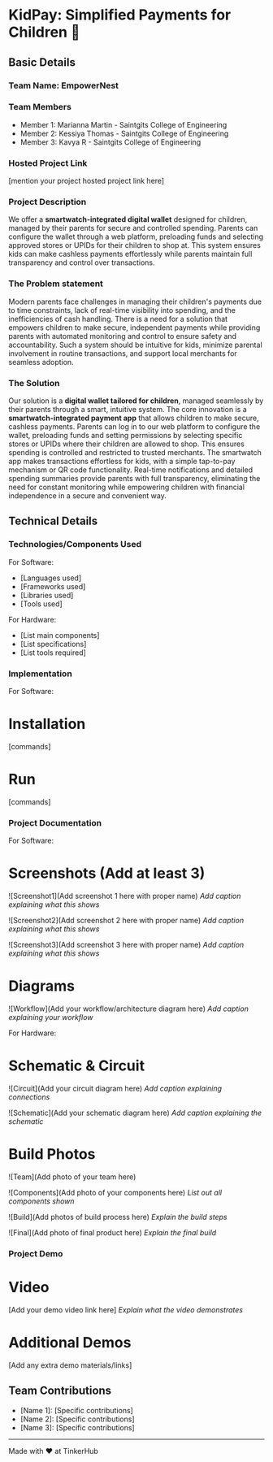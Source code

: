 # KidPay: Simplified Payments for Children 🎯


## Basic Details
### Team Name: EmpowerNest


### Team Members
- Member 1: Marianna Martin - Saintgits College of Engineering
- Member 2: Kessiya Thomas - Saintgits College of Engineering
- Member 3: Kavya R - Saintgits College of Engineering

### Hosted Project Link
[mention your project hosted project link here]

### Project Description
We offer a **smartwatch-integrated digital wallet** designed for children, managed by their parents for secure and controlled spending. Parents can configure the wallet through a web platform, preloading funds and selecting approved stores or UPIDs for their children to shop at. This system ensures kids can make cashless payments effortlessly while parents maintain full transparency and control over transactions.

### The Problem statement
Modern parents face challenges in managing their children's payments due to time constraints, lack of real-time visibility into spending, and the inefficiencies of cash handling. There is a need for a solution that empowers children to make secure, independent payments while providing parents with automated monitoring and control to ensure safety and accountability. Such a system should be intuitive for kids, minimize parental involvement in routine transactions, and support local merchants for seamless adoption.

### The Solution
Our solution is a **digital wallet tailored for children**, managed seamlessly by their parents through a smart, intuitive system. The core innovation is a **smartwatch-integrated payment app** that allows children to make secure, cashless payments. Parents can log in to our web platform to configure the wallet, preloading funds and setting permissions by selecting specific stores or UPIDs where their children are allowed to shop. This ensures spending is controlled and restricted to trusted merchants. The smartwatch app makes transactions effortless for kids, with a simple tap-to-pay mechanism or QR code functionality. Real-time notifications and detailed spending summaries provide parents with full transparency, eliminating the need for constant monitoring while empowering children with financial independence in a secure and convenient way.

## Technical Details
### Technologies/Components Used
For Software:
- [Languages used]
- [Frameworks used]
- [Libraries used]
- [Tools used]

For Hardware:
- [List main components]
- [List specifications]
- [List tools required]

### Implementation
For Software:
# Installation
[commands]

# Run
[commands]

### Project Documentation
For Software:

# Screenshots (Add at least 3)
![Screenshot1](Add screenshot 1 here with proper name)
*Add caption explaining what this shows*

![Screenshot2](Add screenshot 2 here with proper name)
*Add caption explaining what this shows*

![Screenshot3](Add screenshot 3 here with proper name)
*Add caption explaining what this shows*

# Diagrams
![Workflow](Add your workflow/architecture diagram here)
*Add caption explaining your workflow*

For Hardware:

# Schematic & Circuit
![Circuit](Add your circuit diagram here)
*Add caption explaining connections*

![Schematic](Add your schematic diagram here)
*Add caption explaining the schematic*

# Build Photos
![Team](Add photo of your team here)


![Components](Add photo of your components here)
*List out all components shown*

![Build](Add photos of build process here)
*Explain the build steps*

![Final](Add photo of final product here)
*Explain the final build*

### Project Demo
# Video
[Add your demo video link here]
*Explain what the video demonstrates*

# Additional Demos
[Add any extra demo materials/links]

## Team Contributions
- [Name 1]: [Specific contributions]
- [Name 2]: [Specific contributions]
- [Name 3]: [Specific contributions]

---
Made with ❤️ at TinkerHub
